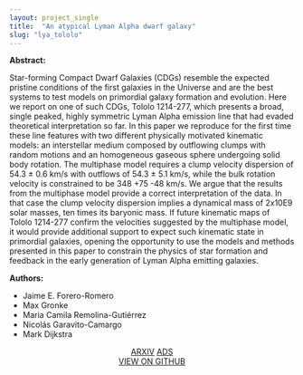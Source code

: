 ```yaml
---
layout: project_single
title:  "An atypical Lyman Alpha dwarf galaxy"
slug: "lya_tololo"
---
```

**Abstract:**

Star-forming Compact Dwarf Galaxies (CDGs) resemble the expected pristine
conditions of the first galaxies in the Universe and are the best systems to
test models on primordial galaxy formation and evolution. Here we report on one
of such CDGs, Tololo 1214-277, which presents a broad, single peaked, highly
symmetric Lyman Alpha emission line that had evaded theoretical interpretation
so far. In this paper we reproduce for the first time these line features with
two different physically motivated kinematic models: an interstellar medium
composed by outflowing clumps with random motions and an homogeneous gaseous
sphere undergoing solid body rotation. The multiphase model requires a clump
velocity dispersion of 54.3 ± 0.6 km/s with outflows of 54.3 ± 5.1 km/s, while the
bulk rotation velocity is constrained to be 348 +75 -48 km/s. We argue that the
results from the multiphase model provide a correct interpretation of the data.
In that case the clump velocity dispersion implies a dynamical mass of
2x10E9 solar masses, ten times its baryonic mass. If future kinematic
maps of Tololo 1214-277 confirm the velocities suggested by the multiphase model,
it would provide additional support to expect such kinematic state in primordial
galaxies, opening the opportunity to use the models and methods presented in this
paper to constrain the physics of star formation and feedback in the early
generation of Lyman Alpha emitting galaxies.

**Authors:**

* Jaime E. Forero-Romero
* Max Gronke
* Maria Camila Remolina-Gutiérrez
* Nicolás Garavito-Camargo
* Mark Dijkstra

<center>
  <a href="https://arxiv.org/abs/1710.05534">ARXIV</a> <a href="https://ui.adsabs.harvard.edu/?#abs/2018MNRAS.474...12F">ADS</a>
  </br>
  <a href="https://github.com/astroandes/tololo-lya-fit">VIEW ON GITHUB</a>
</center>
